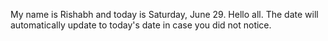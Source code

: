 My name is Rishabh and today is Saturday, June 29. Hello all. The date will automatically update to today's date in case you did not notice.
